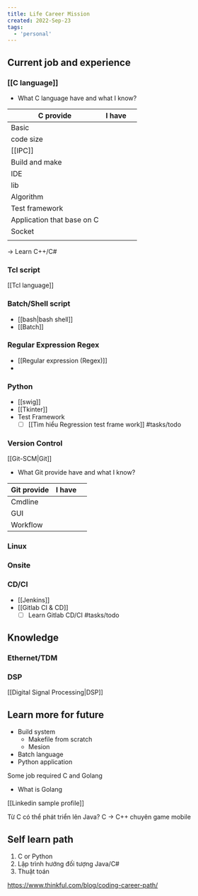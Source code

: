 ```yaml
---
title: Life Career Mission
created: 2022-Sep-23
tags:
  - 'personal'
---
```


## Current job and experience
### [[C language]]
- What C language have and what I know?

| C provide                  | I have |     |
| -------------------------- | ------ | --- |
| Basic                      |        |     |
| code size                  |        |     |
| [[IPC]]                    |        |     |
| Build and make             |        |     |
| IDE                        |        |     |
| lib                        |        |     |
| Algorithm                  |        |     |
| Test framework             |        |     |
| Application that base on C |        |     |
| Socket                     |        |     |
|                            |        |     |

-> Learn C++/C#

### Tcl script
[[Tcl language]]

### Batch/Shell script
- [[bash|bash shell]]
- [[Batch]]

### Regular Expression Regex
- [[Regular expression (Regex)]]
- 

### Python
- [[swig]]
- [[Tkinter]]
- Test Framework
	- [ ] [[Tìm hiểu Regression test frame work]] #tasks/todo 

### Version Control
[[Git-SCM|Git]]
- What Git provide have and what I know?

| Git provide | I have |     |
| ----------- | ------ | --- |
| Cmdline     |        |     |
| GUI         |        |     |
| Workflow    |        |     |
### Linux
### Onsite
### CD/CI
- [[Jenkins]]
- [[Gitlab CI & CD]]
	- [ ] Learn Gitlab CD/CI #tasks/todo 

## Knowledge
### Ethernet/TDM

### DSP
[[Digital Signal Processing|DSP]]

## Learn more for future
- Build system
	- Makefile from scratch
	- Mesion
- Batch language
- Python application


Some job required C and Golang
- What is Golang


[[Linkedin sample profile]]

Từ C có thể phát triển lên Java?
C -> C++ chuyên game mobile

## Self learn path
1. C or Python 
2. Lập trình hướng đối tượng Java/C#
3. Thuật toán

https://www.thinkful.com/blog/coding-career-path/